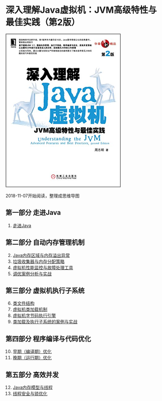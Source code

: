 # 深入理解Java虚拟机：JVM高级特性与最佳实践（第2版）



![](https://github.com/rainbowda/book-mindmap/blob/master/%E6%B7%B1%E5%85%A5%E7%90%86%E8%A7%A3Java%E8%99%9A%E6%8B%9F%E6%9C%BA%EF%BC%9AJVM%E9%AB%98%E7%BA%A7%E7%89%B9%E6%80%A7%E4%B8%8E%E6%9C%80%E4%BD%B3%E5%AE%9E%E8%B7%B5%EF%BC%88%E7%AC%AC2%E7%89%88%EF%BC%89/%E6%B7%B1%E5%85%A5%E7%90%86%E8%A7%A3Java%E8%99%9A%E6%8B%9F%E6%9C%BA%EF%BC%9AJVM%E9%AB%98%E7%BA%A7%E7%89%B9%E6%80%A7%E4%B8%8E%E6%9C%80%E4%BD%B3%E5%AE%9E%E8%B7%B5%EF%BC%88%E7%AC%AC2%E7%89%88%EF%BC%89.jpg?raw=true)

2018-11-07开始阅读，整理成思维导图

## 第一部分 走进Java

1. [走进Java](https://github.com/rainbowda/book-mindmap/blob/master/%E6%B7%B1%E5%85%A5%E7%90%86%E8%A7%A3Java%E8%99%9A%E6%8B%9F%E6%9C%BA%EF%BC%9AJVM%E9%AB%98%E7%BA%A7%E7%89%B9%E6%80%A7%E4%B8%8E%E6%9C%80%E4%BD%B3%E5%AE%9E%E8%B7%B5%EF%BC%88%E7%AC%AC2%E7%89%88%EF%BC%89/1.%E8%B5%B0%E8%BF%9BJava.xmind)
## 第二部分 自动内存管理机制
2. [Java内存区域与内存溢出异常](https://github.com/rainbowda/book-mindmap/blob/master/%E6%B7%B1%E5%85%A5%E7%90%86%E8%A7%A3Java%E8%99%9A%E6%8B%9F%E6%9C%BA%EF%BC%9AJVM%E9%AB%98%E7%BA%A7%E7%89%B9%E6%80%A7%E4%B8%8E%E6%9C%80%E4%BD%B3%E5%AE%9E%E8%B7%B5%EF%BC%88%E7%AC%AC2%E7%89%88%EF%BC%89/2.Java%E5%86%85%E5%AD%98%E5%8C%BA%E5%9F%9F%E4%B8%8E%E5%86%85%E5%AD%98%E6%BA%A2%E5%87%BA%E5%BC%82%E5%B8%B8.xmind)
3. [垃圾收集器与内存分配策略]()
4. [虚拟机性能监控与故障处理工具]()
5. [调优案例分析与实战]()

## 第三部分 虚拟机执行子系统
6. [类文件结构]()
7. [虚拟机类加载机制]()
8. [虚拟机字节码执行引擎]()
9. [类加载及执行子系统的案例与实战]()

## 第四部分 程序编译与代码优化

10. [早期（编译期）优化]()
11. [晚期（运行期）优化]()

## 第五部分 高效并发

12. [Java内存模型与线程]()
13. [线程安全与锁优化]()


